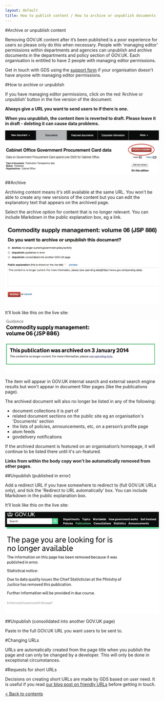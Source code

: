 ```yaml
---
layout: default
title: How to publish content / How to archive or unpublish documents
---
```


#Archive or unpublish content

Removing GOV.UK content after it’s been published is a poor experience for users so please only do this when necessary. People with 'managing editor' permissions within departments and agencies can unpublish and archive documents in the departments and policy section of GOV.UK. Each organisation is entitled to have 2 people with managing editor permissions.

Get in touch with GDS using the [support form](https://gov.uk/support/internal) if your organisation doesn't have anyone with managing editor permissions.

#How to archive or unpublish

If you have managing editor permissions, click on the red ‘Archive or unpublish’ button in the live version of the document:

**Always give a URL you want to send users to if there is one.**

**When you unpublish, the content item is reverted to draft. Please leave it in draft - deleting it can cause data problems.**

![Archive button](archive-button.png)

##Archive

Archiving content means it's still available at the same URL. You won't be able to create any new versions of the content but you can edit the explanatory text that appears on the archived page.

Select the archive option for content that is no longer relevant. You can include Markdown in the public explanation box, eg a link. 

![Explanation box](explanation-box.png)

It’ll look like this on the live site:

![Archived](archived.png)

The item will appear in GOV.UK internal search and external search engine results but won't appear in document filter pages (like the publications page).

The archived document will also no longer be listed in any of the following:

- document collections it is part of
- related document sections on the public site eg an organisation's 'Documents' section
- the lists of policies, announcements, etc, on a person’s profile page
- atom feeds
- govdelivery notifications

If the archived document is featured on an organisation’s homepage, it will continue to be listed there until it's un-featured.

**Links from within the body copy won't be automatically removed from other pages.**

##Unpublish (published in error)

Add a redirect URL if you have somewhere to redirect to (full GOV.UK URLs only), and tick the ‘Redirect to URL automatically’ box. 
You can include Markdown in the public explanation box. 

It’ll look like this on the live site:

![Published in error](published-in-error.png)

##Unpublish (consolidated into another GOV.UK page)

Paste in the full GOV.UK URL you want users to be sent to.

#Changing URLs

URLs are automatically created from the page title when you publish the page and can only be changed by a developer. This will only be done in exceptional circumstances.

#Requests for short URLs

Decisions on creating short URLs are made by GDS based on user need. It is useful if you read [our blog post on friendly URLs](http://inside-inside-gov.tumblr.com/post/47775179301/short-urls-for-organisations-profile-pages) before getting in touch.

[< Back to contents](http://alphagov.github.io/inside-government-admin-guide/)
